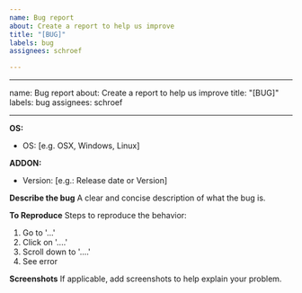 ```yaml
---
name: Bug report
about: Create a report to help us improve
title: "[BUG]"
labels: bug
assignees: schroef

---
```


---
name: Bug report
about: Create a report to help us improve
title: "[BUG]"
labels: bug
assignees: schroef

---

**OS:**
 - OS: [e.g. OSX, Windows, Linux]

**ADDON:**
 - Version: [e.g.: Release date or Version]

**Describe the bug**
A clear and concise description of what the bug is.

**To Reproduce**
Steps to reproduce the behavior:
1. Go to '...'
2. Click on '....'
3. Scroll down to '....'
4. See error

**Screenshots**
If applicable, add screenshots to help explain your problem.
